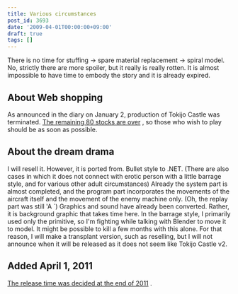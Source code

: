 ```yaml
---
title: Various circumstances
post_id: 3693
date: '2009-04-01T00:00:00+09:00'
draft: true
tags: []
---
```


There is no time for stuffing → spare material replacement → spiral model. No, strictly there are more spoiler, but it really is really rotten. It is almost impossible to have time to embody the story and it is already expired.

## About Web shopping

As announced in the diary on January 2, production of Tokijo Castle was terminated. [The remaining 80 stocks are over](http://e.danmaq.com/) , so those who wish to play should be as soon as possible.

## About the dream drama

I will resell it. However, it is ported from. Bullet style to .NET. (There are also cases in which it does not connect with erotic person with a little barrage style, and for various other adult circumstances) Already the system part is almost completed, and the program part incorporates the movements of the aircraft itself and the movement of the enemy machine only. (Oh, the replay part was still 'A `) Graphics and sound have already been converted. Rather, it is background graphic that takes time here. In the barrage style, I primarily used only the primitive, so I'm fighting while talking with Blender to move it to model. It might be possible to kill a few months with this alone. For that reason, I will make a transplant version, such as reselling, but I will not announce when it will be released as it does not seem like Tokijo Castle v2.

## Added April 1, 2011

[The release time was decided at the end of 2011](https://danmaq.com/3705) .
